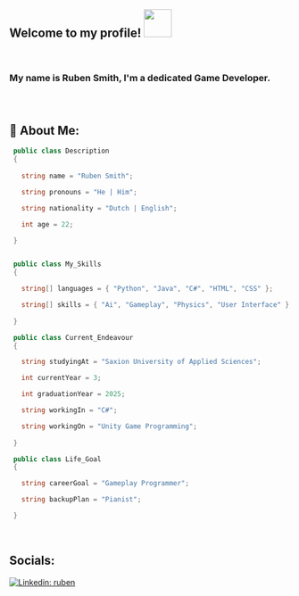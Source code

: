 
<h2>Welcome to my profile!   <img src="https://thumbs.gfycat.com/ImaginativeIndolentIrishsetter-max-1mb.gif" width="50"></h2>

<br>

<h3>My name is Ruben Smith, I'm a dedicated Game Developer.<h3>

<br>

## 🧑 About Me:   

 ```csharp
  public class Description
  {
  
    string name = "Ruben Smith";

    string pronouns = "He | Him";

    string nationality = "Dutch | English";

    int age = 22;

  }


  public class My_Skills
  {

    string[] languages = { "Python", "Java", "C#", "HTML", "CSS" };

    string[] skills = { "Ai", "Gameplay", "Physics", "User Interface" };
    
  }

  public class Current_Endeavour
  {

    string studyingAt = "Saxion University of Applied Sciences";

    int currentYear = 3;

    int graduationYear = 2025;

    string workingIn = "C#";

    string workingOn = "Unity Game Programming";
    
  }

  public class Life_Goal
  {

    string careerGoal = "Gameplay Programmer";

    string backupPlan = "Pianist";

  }


```
<br>
<h2>Socials:</h2>

[![Linkedin: ruben](https://img.shields.io/badge/-Ruben-blue?style=for-the-badge&logo=Linkedin&logoColor=white&link=https://www.linkedin.com/in/anmol-p-singh/) ](https://www.linkedin.com/in/ruben-smith-068752209/)

